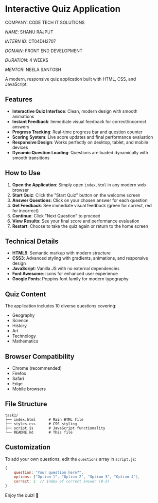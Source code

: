 # Interactive Quiz Application
COMPANY: CODE TECH IT SOLUTIONS

*NAME*: SHANU RAJPUT

*INTERN ID*: CT04DH2707

*DOMAIN*: FRONT END DEVELOPMENT

*DURATION*: 4 WEEKS

*MENTOR*: NEELA SANTOSH

A modern, responsive quiz application built with HTML, CSS, and JavaScript.

## Features

- **Interactive Quiz Interface**: Clean, modern design with smooth animations
- **Instant Feedback**: Immediate visual feedback for correct/incorrect answers
- **Progress Tracking**: Real-time progress bar and question counter
- **Scoring System**: Live score updates and final performance evaluation
- **Responsive Design**: Works perfectly on desktop, tablet, and mobile devices
- **Dynamic Question Loading**: Questions are loaded dynamically with smooth transitions

## How to Use

1. **Open the Application**: Simply open `index.html` in any modern web browser
2. **Start Quiz**: Click the "Start Quiz" button on the welcome screen
3. **Answer Questions**: Click on your chosen answer for each question
4. **Get Feedback**: See immediate visual feedback (green for correct, red for incorrect)
5. **Continue**: Click "Next Question" to proceed
6. **View Results**: See your final score and performance evaluation
7. **Restart**: Choose to take the quiz again or return to the home screen

## Technical Details

- **HTML5**: Semantic markup with modern structure
- **CSS3**: Advanced styling with gradients, animations, and responsive design
- **JavaScript**: Vanilla JS with no external dependencies
- **Font Awesome**: Icons for enhanced user experience
- **Google Fonts**: Poppins font family for modern typography

## Quiz Content

The application includes 10 diverse questions covering:
- Geography
- Science
- History
- Art
- Technology
- Mathematics

## Browser Compatibility

- Chrome (recommended)
- Firefox
- Safari
- Edge
- Mobile browsers

## File Structure

```
task1/
├── index.html      # Main HTML file
├── styles.css      # CSS styling
├── script.js       # JavaScript functionality
└── README.md       # This file
```

## Customization

To add your own questions, edit the `questions` array in `script.js`:

```javascript
{
    question: "Your question here?",
    options: ["Option 1", "Option 2", "Option 3", "Option 4"],
    correct: 2  // Index of correct answer (0-3)
}
```

Enjoy the quiz! 🎉

